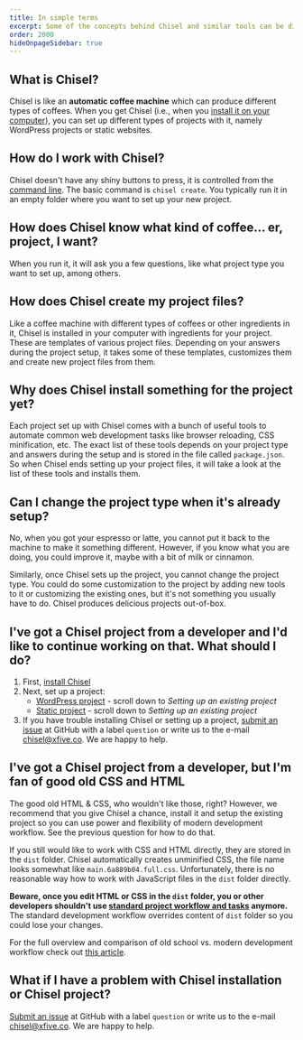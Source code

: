 ```yaml
---
title: In simple terms
excerpt: Some of the concepts behind Chisel and similar tools can be difficult to understand at first. We'll try to explain them in simple terms here. So grab your coffee and let's get to it.
order: 2000
hideOnpageSidebar: true
---
```


## What is Chisel?

Chisel is like an **automatic coffee machine** which can produce different types of coffees. When you get Chisel (i.e., when you [install it on your computer](/docs/installation)), you can set up different types of projects with it, namely WordPress projects or static websites.

## How do I work with Chisel?

Chisel doesn't have any shiny buttons to press, it is controlled from the [command line](https://webdesign.tutsplus.com/articles/the-command-line-for-web-design-introduction--cms-23493). The basic command is `chisel create`. You typically run it in an empty folder where you want to set up your new project.

## How does Chisel know what kind of coffee... er, project, I want?

When you run it, it will ask you a few questions, like what project type you want to set up, among others.

## How does Chisel create my project files?

Like a coffee machine with different types of coffees or other ingredients in it, Chisel is installed in your computer with ingredients for your project. These are templates of various project files. Depending on your answers during the project setup, it takes some of these templates, customizes them and create new project files from them.

## Why does Chisel install something for the project yet?

Each project set up with Chisel comes with a bunch of useful tools to automate common web development tasks like browser reloading, CSS minification, etc. The exact list of these tools depends on your project type and answers during the setup and is stored in the file called `package.json`. So when Chisel ends setting up your project files, it will take a look at the list of these tools and installs them.

## Can I change the project type when it's already setup?

No, when you got your espresso or latte, you cannot put it back to the machine to make it something different. However, if you know what you are doing, you could improve it, maybe with a bit of milk or cinnamon.

Similarly, once Chisel sets up the project, you cannot change the project type. You could do some customization to the project by adding new tools to it or customizing the existing ones, but it's not something you usually have to do. Chisel produces delicious projects out-of-box.

## I've got a Chisel project from a developer and I'd like to continue working on that. What should I do?

1. First, [install Chisel](/docs/installation)
1. Next, set up a project:
   - [WordPress project](/docs/setup/wordpress#4-setting-up-an-existing-project) - scroll down to _Setting up an existing project_
   - [Static project](/docs/setup/static#3-setting-up-an-existing-project) - scroll down to _Setting up an existing project_
1. If you have trouble installing Chisel or setting up a project, [submit an issue](https://github.com/xfiveco/generator-chisel/issues) at GitHub with a label `question` or write us to the e-mail [chisel@xfive.co](mailto:chisel@xfive.co). We are happy to help.

## I've got a Chisel project from a developer, but I'm fan of good old CSS and HTML

The good old HTML & CSS, who wouldn't like those, right? However, we recommend that you give Chisel a chance, install it and setup the existing project so you can use power and flexibility of modern development workflow. See the previous question for how to do that.

If you still would like to work with CSS and HTML directly, they are stored in the `dist` folder. Chisel automatically creates unminified CSS, the file name looks somewhat like `main.6a889b04.full.css`. Unfortunately, there is no reasonable way how to work with JavaScript files in the `dist` folder directly.

**Beware, once you edit HTML or CSS in the `dist` folder, you or other developers shouldn't use [standard project workflow and tasks](/docs/development/tasks) anymore.** The standard development workflow overrides content of `dist` folder so you could lose your changes.

For the full overview and comparison of old school vs. modern development workflow check out [this article](https://www.xfive.co/blog/craft-perfect-websites-chisel/).

## What if I have a problem with Chisel installation or Chisel project?

[Submit an issue](https://github.com/xfiveco/generator-chisel/issues) at GitHub with a label `question` or write us to the e-mail [chisel@xfive.co](mailto:chisel@xfive.co). We are happy to help.
